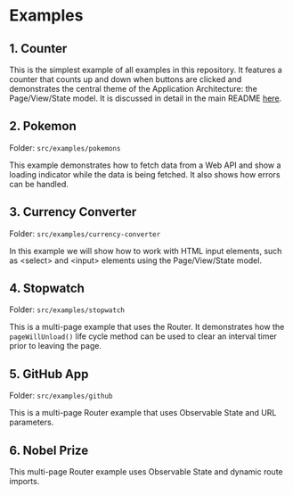 # Examples

## 1. Counter

This is the simplest example of all examples in this repository. It features a counter that counts up and down when buttons are clicked and demonstrates the central theme of the Application Architecture: the Page/View/State model. It is discussed in detail in the main README [here](../README.md#32-code-example).

## 2. Pokemon

Folder: `src/examples/pokemons`

This example demonstrates how to fetch data from a Web API and show a loading indicator while the data is being fetched. It also shows how errors can be handled.

## 3. Currency Converter

Folder: `src/examples/currency-converter`

In this example we will show how to work with HTML input elements, such as \<select> and \<input> elements using the Page/View/State model.

## 4. Stopwatch

Folder: `src/examples/stopwatch`

This is a multi-page example that uses the Router. It demonstrates how the `pageWillUnload()` life cycle method can be used to clear an interval timer prior to leaving the page.

## 5. GitHub App

Folder: `src/examples/github`

This is a multi-page Router example that uses Observable State and URL parameters.

## 6. Nobel Prize

This multi-page Router example uses Observable State and dynamic route imports.
